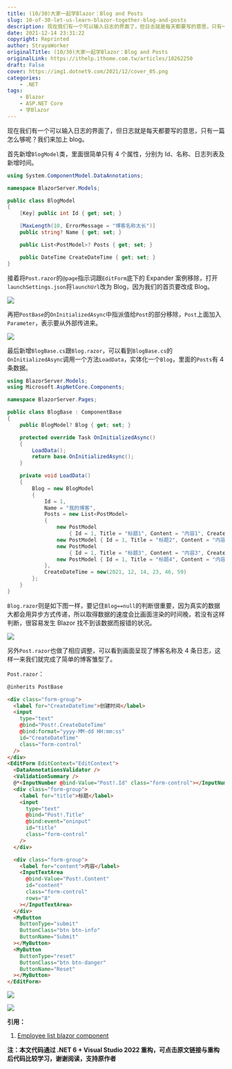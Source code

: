 ```yaml
---
title: (10/30)大家一起学Blazor：Blog and Posts
slug: 10-of-30-let-us-learn-blazor-together-blog-and-posts
description: 现在我们有一个可以输入日志的界面了，但日志就是每天都要写的意思，只有一篇怎么够呢？我们来加上blog。
date: 2021-12-14 23:31:22
copyright: Reprinted
author: StrayaWorker
originalTitle: (10/30)大家一起学Blazor：Blog and Posts
originalLink: https://ithelp.ithome.com.tw/articles/10262250
draft: False
cover: https://img1.dotnet9.com/2021/12/cover_05.png
categories: 
    - .NET
tags: 
    - Blazor
    - ASP.NET Core
    - 学Blazor
---
```


现在我们有一个可以输入日志的界面了，但日志就是每天都要写的意思，只有一篇怎么够呢？我们来加上 blog。

首先新增`BlogModel`类，里面很简单只有 4 个属性，分别为 Id、名称、日志列表及新增时间。

```C#
using System.ComponentModel.DataAnnotations;

namespace BlazorServer.Models;

public class BlogModel
{
	[Key] public int Id { get; set; }

	[MaxLength(10, ErrorMessage = "博客名称太长")]
	public string? Name { get; set; }

	public List<PostModel>? Posts { get; set; }

	public DateTime CreateDateTime { get; set; }
}
```

接着将`Post.razor`的`@page`指示词跟`EditForm`底下的 Expander 案例移除，打开`launchSettings.json`将`launchUrl`改为 Blog，因为我们的首页要改成 Blog。

![](https://img1.dotnet9.com/2021/12/1601.png)

再把`PostBase`的`OnInitializedAsync`中指派值给`Post`的部分移除，`Post`上面加入`Parameter`，表示要从外部传进来。

![](https://img1.dotnet9.com/2021/12/1602.png)

最后新增`BlogBase.cs`跟`Blog.razor`，可以看到`BlogBase.cs`的`OnInitializedAsync`调用一个方法`LoadData`，实体化一个`Blog`，里面的`Posts`有 4 条数据。

```C#
using BlazorServer.Models;
using Microsoft.AspNetCore.Components;

namespace BlazorServer.Pages;

public class BlogBase : ComponentBase
{
	public BlogModel? Blog { get; set; }

	protected override Task OnInitializedAsync()
	{
		LoadData();
		return base.OnInitializedAsync();
	}

	private void LoadData()
	{
		Blog = new BlogModel
		{
			Id = 1,
			Name = "我的博客",
			Posts = new List<PostModel>
			{
				new PostModel
					{ Id = 1, Title = "标题1", Content = "内容1", CreateDateTime = new(2021, 12, 11, 10, 20, 50) },
				new PostModel { Id = 1, Title = "标题2", Content = "内容2", CreateDateTime = new(2021, 12, 12, 9, 13, 15) },
				new PostModel
					{ Id = 1, Title = "标题3", Content = "内容3", CreateDateTime = new(2021, 12, 13, 20, 31, 26) },
				new PostModel { Id = 1, Title = "标题4", Content = "内容4", CreateDateTime = new(2021, 12, 14, 22, 15, 27) }
			},
			CreateDateTime = new(2021, 12, 14, 23, 46, 59)
		};
	}
}
```

`Blog.razor`则是如下图一样，要记住`Blog==null`的判断很重要，因为真实的数据大都会用异步方式传递，所以取得数据的速度会比画面渲染的时间晚，若没有这样判断，很容易发生 Blazor 找不到该数据而报错的状况。

![](https://img1.dotnet9.com/2021/12/1603.png)

另外`Post.razor`也做了相应调整，可以看到画面呈现了博客名称及 4 条日志，这样一来我们就完成了简单的博客雏型了。

`Post.razor`：

```html
@inherits PostBase

<div class="form-group">
  <label for="CreateDateTime">创建时间</label>
  <input
    type="text"
    @bind="Post!.CreateDateTime"
    @bind:format="yyyy-MM-dd HH:mm:ss"
    id="CreateDateTime"
    class="form-control"
  />
</div>
<EditForm EditContext="EditContext">
  <DataAnnotationsValidator />
  <ValidationSummary />
  @*<InputNumber @bind-Value="Post!.Id" class="form-control"></InputNumber>*@
  <div class="form-group">
    <label for="title">标题</label>
    <input
      type="text"
      @bind="Post!.Title"
      @bind:event="oninput"
      id="title"
      class="form-control"
    />
  </div>

  <div class="form-group">
    <label for="content">内容</label>
    <InputTextArea
      @bind-Value="Post!.Content"
      id="content"
      class="form-control"
      rows="8"
    ></InputTextArea>
  </div>
  <MyButton
    ButtonType="submit"
    ButtonClass="btn btn-info"
    ButtonName="Submit"
  ></MyButton>
  <MyButton
    ButtonType="reset"
    ButtonClass="btn btn-danger"
    ButtonName="Reset"
  ></MyButton>
</EditForm>
```

![](https://img1.dotnet9.com/2021/12/1604.png)

![](https://img1.dotnet9.com/2021/12/1605.png)

**引用：**

1. [Employee list blazor component](https://www.youtube.com/watch?v=_vqolzW5emY)

**注：本文代码通过 .NET 6 + Visual Studio 2022 重构，可点击原文链接与重构后代码比较学习，谢谢阅读，支持原作者**

